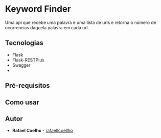 # Keyword Finder 

Uma api que recebe uma palavra e uma lista de urls e retorna o número de ocorrencias daquela palavra em cada url.

## Tecnologias 

* Flask
* Flask-RESTPlus
* Swagger
*

## Pré-requisitos

 
## Como usar


## Autor 

* **Rafael Coelho** - [rafaellcoellho](https://github.com/rafaellcoellho)
